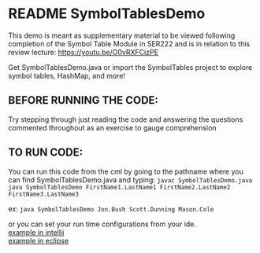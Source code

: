 # README SymbolTablesDemo

This demo is meant as supplementary material to be viewed following completion of the Symbol Table Module in SER222 and is in relation to this review lecture: https://youtu.be/O0vRXFCizPE 

Get SymbolTablesDemo.java or import the SymbolTables project to explore symbol tables, HashMap, and more!

## BEFORE RUNNING THE CODE:
Try stepping through just reading the code and answering the questions commented throughout as an exercise to gauge comprehension

## TO RUN CODE:
You can run this code from the cml by going to the pathname where you can find SymbolTablesDemo.java and typing:
```javac SymbolTablesDemo.java```\
```java SymbolTablesDemo FirstName1.LastName1 FirstName2.LastName2 FirstName3.LastName3```

ex:
```java SymbolTablesDemo Jon.Bush Scott.Dunning Mason.Cole```

or you can set your run time configurations from your ide.\
[example in intellij](https://docs.google.com/document/d/17PImSAIgaGZRtODld291o0VFRAVO7HMwkno8kTm4t5c/edit?usp=sharing)\
[example in eclipse](https://docs.google.com/document/d/1xsfQ6EQGJo2BwXlb7ZrMwtYiEwg4nCkhS8cAFJ8bWJg/edit?usp=sharing)
